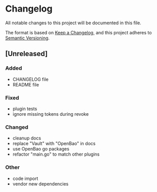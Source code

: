 # Changelog

All notable changes to this project will be documented in this file.

The format is based on [Keep a Changelog](https://keepachangelog.com/en/1.0.0/),
and this project adheres to [Semantic Versioning](https://semver.org/spec/v2.0.0.html).

## [Unreleased]

### Added

- CHANGELOG file
- README file

### Fixed

- plugin tests
- ignore missing tokens during revoke

### Changed

- cleanup docs
- replace "Vault" with "OpenBao" in docs
- use OpenBao go packages
- refactor "main.go" to match other plugins

### Other

- code import
- vendor new dependencies
